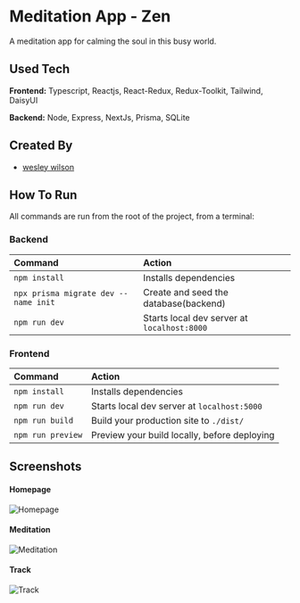 # Meditation App - Zen

A meditation app for calming the soul in this busy world.

## Used Tech

**Frontend:** Typescript, Reactjs, React-Redux, Redux-Toolkit, Tailwind, DaisyUI

**Backend:** Node, Express, NextJs, Prisma, SQLite

## Created By

- [wesley wilson](https://github.com/wesleywil)

## How To Run

All commands are run from the root of the project, from a terminal:

### Backend

| Command                              | Action                                      |
| :----------------------------------- | :------------------------------------------ |
| `npm install`                        | Installs dependencies                       |
| `npx prisma migrate dev --name init` | Create and seed the database(backend)       |
| `npm run dev`                        | Starts local dev server at `localhost:8000` |

### Frontend

| Command           | Action                                       |
| :---------------- | :------------------------------------------- |
| `npm install`     | Installs dependencies                        |
| `npm run dev`     | Starts local dev server at `localhost:5000`  |
| `npm run build`   | Build your production site to `./dist/`      |
| `npm run preview` | Preview your build locally, before deploying |

## Screenshots

#### Homepage

![Homepage](https://i.imgur.com/7wHnUrC.png)

#### Meditation

![Meditation](https://i.imgur.com/LXGyVtk.png)

#### Track

![Track](https://i.imgur.com/MjFXdhj.png)
